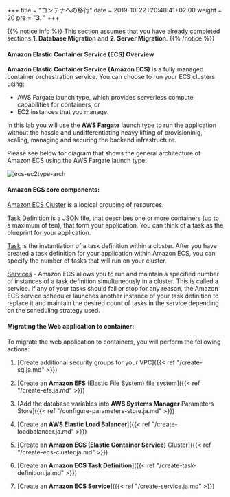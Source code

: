 +++
title = "コンテナへの移行"
date = 2019-10-22T20:48:41+02:00
weight = 20
pre = "<b>3. </b>"
+++

{{% notice info %}}
This section assumes that you have already completed sections **1. Database Migration** and **2. Server Migration**.
{{% /notice %}}


#### Amazon Elastic Container Service (ECS) Overview

**Amazon Elastic Container Service (Amazon ECS)** is a fully managed container orchestration service. You can choose to run your ECS clusters using:    
            
- AWS Fargate launch type, which provides serverless compute capabilities for containers, or   
- EC2 instances that you manage. 
  
In this lab you will use the **AWS Fargate** launch type to run the application without the hassle and undifferentiating heavy lifting of provisioninig, scaling, managing and securing the backend infrastructure.

Please see below for diagram that shows the general architecture of Amazon ECS using the AWS Fargate launch type:

![ecs-ec2type-arch](/ecs/overview-fargate.png)

#### Amazon ECS core components:

<a href="https://docs.aws.amazon.com/AmazonECS/latest/developerguide/clusters.html" target="_blank">Amazon ECS Cluster</a> is a logical grouping of resources. 

<a href="https://docs.aws.amazon.com/AmazonECS/latest/developerguide/task_definitions.html" target="_blank">Task Definition</a> is a JSON file, that describes one or more containers (up to a maximum of ten), that form your application. You can think of a task as the blueprint for your application.

<a href="https://docs.aws.amazon.com/AmazonECS/latest/developerguide/scheduling_tasks.html" target="_blank">Task</a> is the instantiation of a task definition within a cluster. After you have created a task definition for your application within Amazon ECS, you can specify the number of tasks that will run on your cluster.

<a href="https://docs.aws.amazon.com/AmazonECS/latest/developerguide/ecs_services.html" target="_blank">Services</a> - Amazon ECS allows you to run and maintain a specified number of instances of a task definition simultaneously in a cluster. This is called a service. If any of your tasks should fail or stop for any reason, the Amazon ECS service scheduler launches another instance of your task definition to replace it and maintain the desired count of tasks in the service depending on the scheduling strategy used.


#### Migrating the Web application to container:


To migrate the web application to containers, you will perform the following actions:

1. [Create additional security groups for your VPC]({{< ref "/create-sg.ja.md" >}})

2. [Create an **Amazon EFS** (Elastic File System) file system]({{< ref "/create-efs.ja.md" >}})

3. [Add the database variables into **AWS Systems Manager** Parameters Store]({{< ref "/configure-parameters-store.ja.md" >}})

4. [Create an **AWS Elastic Load Balancer**]({{< ref "/create-loadbalancer.ja.md" >}})

5. [Create an **Amazon ECS (Elastic Container Service)** Cluster]({{< ref "/create-ecs-cluster.ja.md" >}})

6. [Create an **Amazon ECS Task Definition**]({{< ref "/create-task-definition.ja.md" >}})

7. [Create an **Amazon ECS Service**]({{< ref "/create-service.ja.md" >}})
